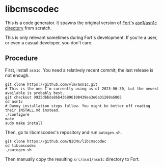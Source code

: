 # libcmscodec

This is a code generator. It spawns the original version of [Fort](https://github.com/NICMx/FORT-validator)'s [asn1/asn1c directory](https://github.com/NICMx/FORT-validator/tree/master/src/asn1/asn1c) from scratch.

This is only relevant sometimes during Fort's development. If you're a user, or even a casual developer, you don't care.

## Procedure

First, install `asn1c`. You need a relatively recent commit; the last release is not enough.

```
git clone https://github.com/vlm/asn1c.git
# This is the one I'm currently using as of 2023-06-30, but the newest available is probably best.
git checkout 9925dbbda86b436896108439ea3e0a31280a6065
cd asn1c
# Dummy installation steps follow. You might be better off reading their INSTALL.md instead.
./configure
make
sudo make install
```

Then, go to libcmscodec's repository and run `autogen.sh`.

```
git clone https://github.com/NICMx/libcmscodec
cd libcmscodec
./autogen.sh
```

Then manually copy the resulting `src/asn1/asn1c` directory to Fort.
